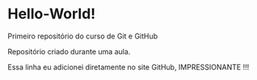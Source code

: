# Hello-World!
 Primeiro repositório do curso de Git e GitHub

Repositório criado durante uma aula.

Essa linha eu adicionei diretamente no site GitHub, IMPRESSIONANTE !!!
